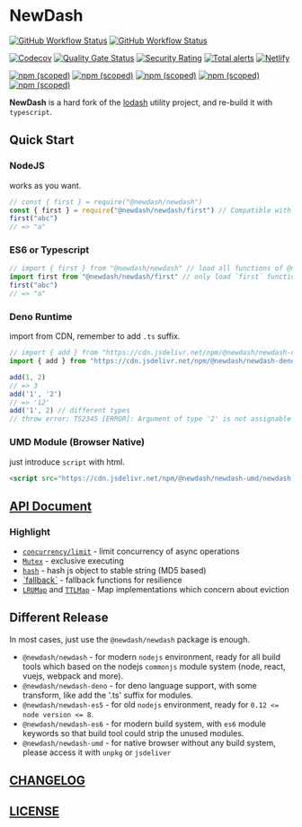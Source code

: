 # NewDash

[![GitHub Workflow Status](https://img.shields.io/github/workflow/status/newdash/newdash/Github%20CI?label=nodejs%20test)](https://github.com/newdash/newdash/actions?query=workflow%3A%22Github+CI%22)
[![GitHub Workflow Status](https://img.shields.io/github/workflow/status/newdash/newdash/Deno%20CI?label=deno%20test)](https://github.com/newdash/newdash/actions?query=workflow%3A%22Deno+CI%22)

[![Codecov](https://codecov.io/gh/newdash/newdash/branch/master/graph/badge.svg)](https://codecov.io/gh/newdash/newdash)
[![Quality Gate Status](https://sonarcloud.io/api/project_badges/measure?project=newdash_newdash&metric=alert_status)](https://sonarcloud.io/dashboard?id=newdash_newdash)
[![Security Rating](https://sonarcloud.io/api/project_badges/measure?project=newdash_newdash&metric=security_rating)](https://sonarcloud.io/dashboard?id=newdash_newdash)
[![Total alerts](https://img.shields.io/lgtm/alerts/g/newdash/newdash.svg?logo=lgtm&logoWidth=18)](https://lgtm.com/projects/g/newdash/newdash/alerts/)
[![Netlify](https://img.shields.io/netlify/267b7429-c295-4d0e-90d0-97d772b9a821?label=docs)](https://newdash.netlify.fornever.org/)

[![npm (scoped)](https://img.shields.io/npm/v/@newdash/newdash?label=newdash)](https://www.npmjs.com/package/@newdash/newdash)
[![npm (scoped)](https://img.shields.io/npm/v/@newdash/newdash-deno?label=deno)](https://www.npmjs.com/package/@newdash/newdash-deno)
[![npm (scoped)](https://img.shields.io/npm/v/@newdash/newdash-es5?label=es5)](https://www.npmjs.com/package/@newdash/newdash-es5)
[![npm (scoped)](https://img.shields.io/npm/v/@newdash/newdash-es6?label=es6)](https://www.npmjs.com/package/@newdash/newdash-es6)
[![npm (scoped)](https://img.shields.io/npm/v/@newdash/newdash-umd?label=umd)](https://www.npmjs.com/package/@newdash/newdash-umd)

**NewDash** is a hard fork of the [lodash](https://github.com/lodash/lodash) utility project, and re-build it with `typescript`.

## Quick Start

### NodeJS

works as you want.

```js
// const { first } = require("@newdash/newdash")
const { first } = require("@newdash/newdash/first") // Compatible with es6 module
first("abc")
// => "a"
```

### ES6 or Typescript

```js
// import { first } from "@newdash/newdash" // load all functions of @newdash
import first from "@newdash/newdash/first" // only load `first` function
first("abc")
// => "a"
```

### Deno Runtime

import from CDN, remember to add `.ts` suffix.

```js
// import { add } from "https://cdn.jsdelivr.net/npm/@newdash/newdash-deno/index.ts"
import { add } from "https://cdn.jsdelivr.net/npm/@newdash/newdash-deno/add.ts"

add(1, 2)
// => 3
add('1', '2')
// => '12'
add('1', 2) // different types
// throw error: TS2345 [ERROR]: Argument of type '2' is not assignable to parameter of type '"1"'.
```

### UMD Module (Browser Native)

just introduce `script` with html.

```html
<script src="https://cdn.jsdelivr.net/npm/@newdash/newdash-umd/newdash.min.js"></script>
```

## [API Document](https://newdash.netlify.fornever.org/)

### Highlight

- [`concurrency/limit`](https://newdash.netlify.fornever.org/modules/concurrency_limit.html#limit) - limit concurrency of async operations
- [`Mutex`](https://newdash.netlify.fornever.org/classes/functional_mutex.mutex#constructor) - exclusive executing
- [`hash`](https://newdash.netlify.fornever.org/modules/functional_hash.html#hash) - hash js object to stable string (MD5 based)
- [ˋfallbackˋ](https://newdash.netlify.fornever.org/variables/fallback.fallback.html) - fallback functions for resilience
- [`LRUMap`](https://newdash.netlify.fornever.org/classes/functional_lrumap.lrumap#constructor) and [`TTLMap`](https://newdash.netlify.fornever.org/classes/functional_ttlmap.ttlmap#constructor) - Map implementations which concern about eviction

## Different Release

In most cases, just use the `@newdash/newdash` package is enough.

- `@newdash/newdash` - for modern `nodejs` environment, ready for all build tools which based on the nodejs `commonjs` module system (node, react, vuejs, webpack and more).
- `@newdash/newdash-deno` - for deno language support, with some transform, like add the '.ts' suffix for modules.
- `@newdash/newdash-es5` - for old `nodejs` environment, ready for `0.12 <= node version <= 8`.
- `@newdash/newdash-es6` - for modern build system, with `es6` module keywords so that build tool could strip the unused modules.
- `@newdash/newdash-umd` - for native browser without any build system, please access it with `unpkg` or `jsdeliver`

## [CHANGELOG](./CHANGELOG.md)

## [LICENSE](./LICENSE)
